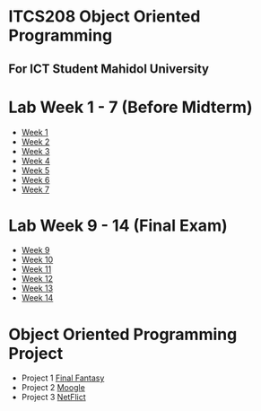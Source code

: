 ﻿# ITCS208 Object Oriented Programming 
For ICT Student Mahidol University
-----------------------------------------------------------------------------------------------

# Lab Week 1 - 7 (Before Midterm)

* [Week 1](https://github.com/SunatP/Java/tree/master/Week%201)
* [Week 2](https://github.com/SunatP/Java/tree/master/Week%202)
* [Week 3](https://github.com/SunatP/Java/tree/master/Week%203)
* [Week 4](https://github.com/SunatP/Java/tree/master/Week%204)
* [Week 5](https://github.com/SunatP/Java/tree/master/Week%205)
* [Week 6](https://github.com/SunatP/Java/tree/master/Week%206)
* [Week 7](https://github.com/SunatP/Java/tree/master/Week%207)

# Lab Week 9 - 14 (Final Exam)

* [Week 9](https://github.com/SunatP/Java/tree/master/Week%209)
* [Week 10](https://github.com/SunatP/Java/tree/master/Week%2010)
* [Week 11](https://github.com/SunatP/Java/tree/master/Week%2011)
* [Week 12](https://github.com/SunatP/Java/tree/master/Week%2012)
* [Week 13](https://github.com/SunatP/Java/tree/master/Week%2013)
* [Week 14](https://github.com/SunatP/Java/tree/master/Week%2014)

# Object Oriented Programming Project

* Project 1 [Final Fantasy](https://github.com/SunatP/Java/tree/master/Project%20FinalFanta)
* Project 2 [Moogle](https://github.com/SunatP/Java/tree/master/Moogle)
* Project 3 [NetFlict](https://github.com/SunatP/Java/tree/master/NetFlict)

